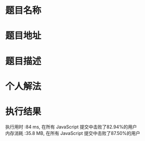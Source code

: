 # 题目名称              
# 题目地址        
# 题目描述  
# 个人解法   
# 执行结果  
执行用时 :84 ms, 在所有 JavaScript 提交中击败了82.94%的用户  
内存消耗 :35.8 MB, 在所有 JavaScript 提交中击败了87.50%的用户  